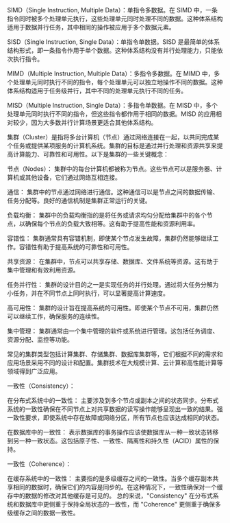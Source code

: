 
SIMD（Single Instruction, Multiple Data）：单指令多数据。在 SIMD 中，一条指令同时被多个处理单元执行，这些处理单元同时处理不同的数据。这种体系结构适用于数据并行任务，其中相同的操作被应用于多个数据元素。

SISD（Single Instruction, Single Data）：单指令单数据。SISD 是最简单的体系结构形式，即一条指令作用于单个数据。这种体系结构没有并行处理能力，只能依次执行指令。

MIMD（Multiple Instruction, Multiple Data）：多指令多数据。在 MIMD 中，多个处理单元同时执行不同的指令，每个处理单元可以独立地操作不同的数据。这种体系结构适用于任务级并行，其中不同的处理单元执行不同的任务。

MISD（Multiple Instruction, Single Data）：多指令单数据。在 MISD 中，多个处理单元同时执行不同的指令，但这些指令都作用于相同的数据。MISD 的应用相对较少，因为大多数并行计算场景更适合其他体系结构。



集群（Cluster）是指将多台计算机（节点）通过网络连接在一起，以共同完成某个任务或提供某项服务的计算机系统。集群的目标是通过并行处理和资源共享来提高计算能力、可靠性和可用性。以下是集群的一些关键概念：

节点（Nodes）： 集群中的每台计算机都被称为节点。这些节点可以是服务器、计算机或其他设备，它们通过网络互相连接。

通信： 集群中的节点通过网络进行通信。这种通信可以是节点之间的数据传输、任务分配等。良好的通信机制是集群正常运行的关键。

负载均衡： 集群中的负载均衡指的是将任务或请求均匀分配给集群中的各个节点，以确保每个节点的负载大致相等。这有助于提高性能和资源利用率。

容错性： 集群通常具有容错机制，即使某个节点发生故障，集群仍然能够继续工作。容错性有助于提高系统的可靠性和可用性。

共享资源： 在集群中，节点可以共享存储、数据库、文件系统等资源。这有助于集中管理和有效利用资源。

任务并行性： 集群的设计目的之一是实现任务的并行处理。通过将大任务分解为小任务，并在不同节点上同时执行，可以显著提高计算速度。

高可用性： 集群的设计旨在提高系统的可用性。即使某个节点不可用，集群仍然可以继续工作，确保服务的连续性。

集中管理： 集群通常由一个集中管理的软件或系统进行管理。这包括任务调度、资源分配、监控等功能。

常见的集群类型包括计算集群、存储集群、数据库集群等，它们根据不同的需求和应用场景采用不同的设计和配置。集群技术在大规模计算、云计算和高性能计算等领域得到广泛应用。


一致性（Consistency）：

在分布式系统中的一致性： 主要涉及到多个节点或副本之间的状态同步。分布式系统的一致性确保在不同节点上对共享数据的读写操作能够呈现出一致的结果。强一致性要求，即使系统中存在故障或网络分区，所有节点也应该达成相同的状态。

在数据库中的一致性： 表示数据库的事务操作应该使数据库从一种一致状态转移到另一种一致状态。这包括原子性、一致性、隔离性和持久性（ACID）属性的保持。

一致性（Coherence）：

在缓存系统中的一致性： 主要指的是多级缓存之间的一致性。当多个缓存副本共享相同的数据时，确保它们的内容是同步的。在这种情况下，一致性确保对一个缓存中的数据的修改对其他缓存是可见的。
总的来说，"Consistency" 在分布式系统和数据库中更侧重于保持全局状态的一致性，而 "Coherence" 更侧重于确保多级缓存之间的数据一致性。